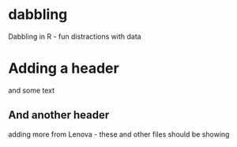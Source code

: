 # dabbling
Dabbling in R - fun distractions with data

# Adding a header

and some text

## And another header

adding more from Lenova - these and other files should be showing
